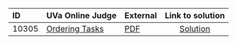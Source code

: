 | ID | UVa Online Judge | External | Link to solution |
|:---|:---|:---|:---:|
| 10305 | [Ordering Tasks](https://onlinejudge.org/index.php?option=com_onlinejudge&Itemid=8&category=668&page=show_problem&problem=1246) | [PDF](https://onlinejudge.org/external/103/10305.pdf) | [Solution](https%3A//github.com/versenyi98/programming-contests/tree/master/UVa%20Online%20Judge/10305%2520-%2520Ordering%2520Tasks)|
